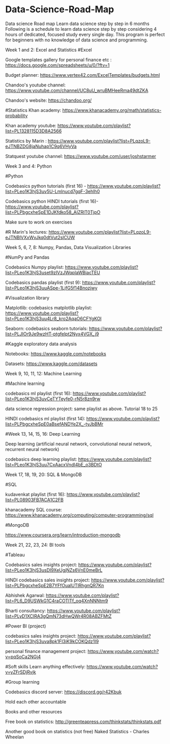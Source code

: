 # Data-Science-Road-Map
Data science Road map
Learn data science step by step in 6 months
Following is a schedule to learn data science step by step considering 4 hours of dedicated, focused study every single day. This program is perfect for beginners with no knowledge of data science and programming.

Week 1 and 2: Excel and Statistics
#Excel

Google templates gallery for personal finance etc : https://docs.google.com/spreadsheets/u/0/?ftv=1

Budget planner: https://www.vertex42.com/ExcelTemplates/budgets.html

Chandoo's youtube channel: https://www.youtube.com/channel/UC8uU_wruBMHeeRma49dtZKA

Chandoo's website: https://chandoo.org/

#Statistics
Khan academy: https://www.khanacademy.org/math/statistics-probability

Khan academy youtube: https://www.youtube.com/playlist?list=PL1328115D3D8A2566

Statistics by Marin : https://www.youtube.com/playlist?list=PLqzoL9-eJTNBZDG8jaNuhap1C9q6VHyVa

Statquest youtube channel: https://www.youtube.com/user/joshstarmer

Week 3 and 4: Python

#Python

Codebasics python tutorials (first 16) - https://www.youtube.com/playlist?list=PLeo1K3hjS3uv5U-Lmlnucd7gqF-3ehIh0

Codebasics python HINDI tutorials (first 16)- https://www.youtube.com/playlist?list=PLPbgcxheSpE1DJKfdko58_AIZRIT0TjpO

Make sure to work on exercises

#R
Marin's lectures: https://www.youtube.com/playlist?list=PLqzoL9-eJTNBlVXxWvJkq0dtVut2sICUW

Week 5, 6, 7, 8: Numpy, Pandas, Data Visualization Libraries

#NumPy and Pandas

Codebasics Numpy playlist: https://www.youtube.com/playlist?list=PLeo1K3hjS3uset9zIVzJWqplaWBiacTEU

Codebasics pandas playlist (first 9): https://www.youtube.com/playlist?list=PLeo1K3hjS3uuASpe-1LjfG5f14Bnozjwy

#Visualization library

Matplotlib: codebasics matplotlib playlist: https://www.youtube.com/playlist?list=PLeo1K3hjS3uu4Lr8_kro2AqaO6CFYgKOl

Seaborn: codebasics seaborn tutorials: https://www.youtube.com/playlist?list=PLJIOr9Je9wzHT-ptgfelpt2Nyx4VGX_j9

#Kaggle exploratory data analysis

Notebooks: https://www.kaggle.com/notebooks

Datasets: https://www.kaggle.com/datasets

Week 9, 10, 11, 12: Machine Learning

#Machine learning

codebasics ml playlist (first 16): https://www.youtube.com/playlist?list=PLeo1K3hjS3uvCeTYTeyfe0-rN5r8zn9rw

data science regression project: same playlist as above. Tutorial 18 to 25

HINDI codebasics ml playlist (first 14): https://www.youtube.com/playlist?list=PLPbgcxheSpE0aBsefANDYe2X_-tyJbBMr

#Week 13, 14, 15, 16: Deep Learning

Deep learning (artificial neural network, convolutional neural network, recurrent neural network)

codebasics deep learning playlist: https://www.youtube.com/playlist?list=PLeo1K3hjS3uu7CxAacxVndI4bE_o3BDtO

Week 17, 18, 19, 20: SQL & MongoDB

#SQL


kudavenkat playlist (first 16): https://www.youtube.com/playlist?list=PL08903FB7ACA1C2FB

khanacademy SQL course: https://www.khanacademy.org/computing/computer-programming/sql

#MongoDB

https://www.coursera.org/learn/introduction-mongodb

Week 21, 22, 23, 24: BI tools

#Tableau

Codebasics sales insights project: https://www.youtube.com/playlist?list=PLeo1K3hjS3usDI9XeUgjNZs6VnE0meBrL

HINDI codebasics sales insights project: https://www.youtube.com/playlist?list=PLPbgcxheSpE2B7YFfOualUTlRhgnQR7Kn

Abhishek Agarwal: https://www.youtube.com/playlist?list=PL6_D9USWkG1C4raCOTlTf_oq4XnNNNtm9

Bharti consultancy: https://www.youtube.com/playlist?list=PLyD1XCIRA3gQmN73dHwQWr4R08ABZFMtZ

#Power BI (project)

codebasics sales insights project: https://www.youtube.com/playlist?list=PLeo1K3hjS3uva8pk1FI3iK9kCOKQdz1I9

personal finance management project: https://www.youtube.com/watch?v=pqSoCa2NGj4

#Soft skills
Learn anything effectively: https://www.youtube.com/watch?v=yZFrSDjRvjk


#Group learning

Codebasics discord server: https://discord.gg/r42Kbuk

Hold each other accountable

Books and other resources

Free book on statistics: http://greenteapress.com/thinkstats/thinkstats.pdf

Another good book on statistics (not free) Naked Statistics - Charles Wheelan


